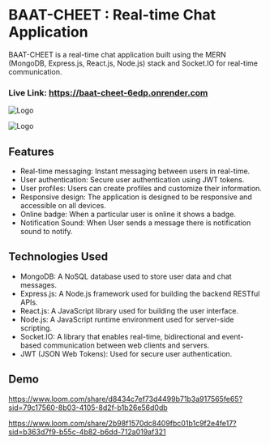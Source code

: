 
# BAAT-CHEET : Real-time Chat Application



BAAT-CHEET is a real-time chat application built using the MERN (MongoDB, Express.js, React.js, Node.js) stack and Socket.IO for real-time communication.

### Live Link: https://baat-cheet-6edp.onrender.com



![Logo](https://github.com/Sumitsh28/Baat-Cheet/blob/50b395e96899ccad950957cb14b053dcbed82b9c/frontend/Screenshot%202024-03-08%20at%206.31.51%E2%80%AFPM.png?raw=true)

![Logo](https://github.com/Sumitsh28/Baat-Cheet/blob/master/frontend/Screenshot%202024-03-08%20at%206.32.43%E2%80%AFPM.png?raw=true)


## Features

- Real-time messaging: Instant messaging between users in real-time.
- User authentication: Secure user authentication using JWT tokens.
- User profiles: Users can create profiles and customize their information.
- Responsive design: The application is designed to be responsive and accessible on all devices.
- Online badge: When a particular user is online it shows a badge.
- Notification Sound: When User sends a message there is notification sound to notify.

## Technologies Used

- MongoDB: A NoSQL database used to store user data and chat messages.
- Express.js: A Node.js framework used for building the backend RESTful APIs.
- React.js: A JavaScript library used for building the user interface.
- Node.js: A JavaScript runtime environment used for server-side scripting.
- Socket.IO: A library that enables real-time, bidirectional and event-based communication between web clients and servers.
- JWT (JSON Web Tokens): Used for secure user authentication.

## Demo

https://www.loom.com/share/d8434c7ef73d4499b71b3a917565fe65?sid=79c17560-8b03-4105-8d2f-b1b26e56d0db

https://www.loom.com/share/2b98f1570dc8409fbc01b1c9f2e4fe17?sid=b363d7f9-b55c-4b82-b6dd-712a019af321



